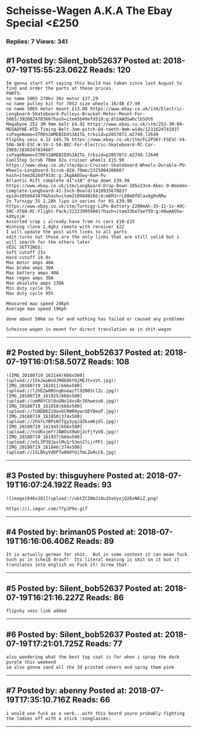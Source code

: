 # Scheisse-Wagen A.K.A The Ebay Special &lt;£250

### Replies: 7 Views: 341

## \#1 Posted by: Silent_bob52637 Posted at: 2018-07-19T15:55:23.062Z Reads: 120

```
Im gonna start off saying this build has taken since last August to find and order the parts at these prices.
PARTS:
no name 5065 270kv 36v motor £27.29
no name pulley kit for 7052 size wheels 16/48 £7.99
no name 5065 motor mount £13.08 https://www.ebay.co.uk/itm/Electric-Longboard-Skateboard-Pulleys-Bracket-Motor-Mount-For-5065/392082478360?hash=item5b49efd518:g:dlEAAOSwhclbSOt6
MegaDyne 252 3M 9mm belt £4.92 https://www.ebay.co.uk/itm/252-3M-09-MEGADYNE-HTD-Timing-Belt-3mm-pitch-84-teeth-9mm-wide/123162474103?ssPageName=STRK%3AMEBIDX%3AIT&_trksid=p2057872.m2749.l2649
FlipSky vesc 4.12 £45.76 https://www.ebay.co.uk/itm/FLIPSKY-FSESC-V4-50A-SK8-ESC-W-5V-1-5A-BEC-For-Electric-Skateboard-RC-Car-Z9E0/283024783468?ssPageName=STRK%3AMEBIDX%3AIT&_trksid=p2057872.m2749.l2649
CoolStep Scrub 70mm 82a cruiser wheels £15.99 https://www.ebay.co.uk/itm/4pcs-Cruiser-Skateboard-Wheels-Durable-PU-Wheels-Longboard-Scrub-82A-70mm/232580420060?hash=item3626df91dc:g:JkgAAOSwy~BaH-Pu
Atlantic Rift complete 41"x10" drop down £39.99 https://www.ebay.co.uk/itm/Longboard-Drop-Down-105x23cm-Abec-9-Wooden-Complete-Longboard-41-Inch-Board/141893567083?epid=1056643479&hash=item210984026b:m:mEMJrrL60mOfOlavAg9vRRw
2x Turnigy 3S 2.2Ah lipo in series for 6S £39.98 https://www.ebay.co.uk/itm/Turnigy-LiPo-Battery-2200mAh-3S-11-1v-40C-50C-XT60-RC-Flight-Pack/222239059801?hash=item33be7aef59:g:H8wAAOSw-kdXyzjH
Assorted crap i already have from rc cars £10-£15
Winning clone 2.4ghz remote with receiver £22
I will update the post with links to all parts 
edit:turns out those are the only links that are still valid but i will search for the others later
VESC SETTINGS:
Soft cutoff 21v
Hard cutoff 19.8v
Max motor amps 40A
Max brake amps 30A
Max battery amps 40A
Max regen amps 30A
Max absolute amps 130A
Min duty cycle 5%
Max duty cycle 95%

Measured max speed 24Kph
Average max speed 19Kph

done about 50km so far and nothing has failed or caused any problems

Scheisse-wagen is meant for direct translation as in shit-wagon
```

---
## \#2 Posted by: Silent_bob52637 Posted at: 2018-07-19T16:01:58.507Z Reads: 108

```
![IMG_20180719_163144|666x500](upload://15kJwyWsOJMdbOkYQjMEJtvvVt.jpg)![IMG_20180719_162011|666x500](upload://l2hEZw0BSnqKoewzTl92N03clZc.jpg)![IMG_20180719_161925|666x500](upload://umM4YCUl0uUNo14xsNr26hwesu6.jpg)![IMG_20180719_161858|666x500](upload://fU8DD6ZiOovGCRW00ywcQEYDeoF.jpg)![IMG_20180719_161850|374x500](upload://2hVrLYBPsNffgy3ygiQZkxmKjdl.jpg)![IMG_20180719_161945|666x500](upload://nsUKxjmfrJAWOxX9wUj2cFjYyV8.jpg)![IMG_20180719_161937|666x500](upload://e5L3P39JpslMu1r53on2lLjrPFt.jpg)![IMG_20180719_161846|374x500](upload://1SLBbyVdDP7w060YdifmLZw9cC6.jpg)
```

---
## \#3 Posted by: thisguyhere Posted at: 2018-07-19T16:07:24.192Z Reads: 93

```
![image|646x381](upload://ubtZCINmJiOu1hxUyxjQ2EoNKiZ.png)

https://i.imgur.com/7fpJP9o.gif
```

---
## \#4 Posted by: briman05 Posted at: 2018-07-19T16:16:06.406Z Reads: 89

```
It is actually german for shit.  But in some context it can mean fuck.  Such as in Scheiß drauf!  Its literal meaning is shit on it but it translates into english as Fuck it! Screw that.
```

---
## \#5 Posted by: Silent_bob52637 Posted at: 2018-07-19T16:21:16.227Z Reads: 86

```
flipsky vesc link added
```

---
## \#6 Posted by: Silent_bob52637 Posted at: 2018-07-19T17:21:01.725Z Reads: 77

```
also wondering what the best top coat is for when i spray the deck purple this weekend 
im also gonna sand all the 3d printed covers and spray them pink
```

---
## \#7 Posted by: abenny Posted at: 2018-07-19T17:35:10.716Z Reads: 66

```
i would use fuck as a verb...with this board youre probably fighting the ladies off with a stick :sunglasses:
```

---
